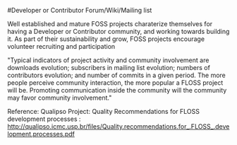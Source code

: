 #Developer or Contributor Forum/Wiki/Mailing list

Well established and mature FOSS projects charaterize themselves for having a Developer or Contributor community, and working towards building it. As part of their sustainability and grow, FOSS projects encourage volunteer recruiting and participation 

"Typical indicators of project activity and community involvement are downloads evolution; subscribers in mailing list evolution; numbers of contributors evolution; and number of commits in a given period. The more people perceive community interaction, the more popular a FLOSS project will be. Promoting communication inside the community will the community may favor community involvement."

Reference: Qualipso Project: Quality Recommendations for FLOSS development
processes : http://qualipso.icmc.usp.br/files/Quality.recommendations.for_.FLOSS_.development.processes.pdf

